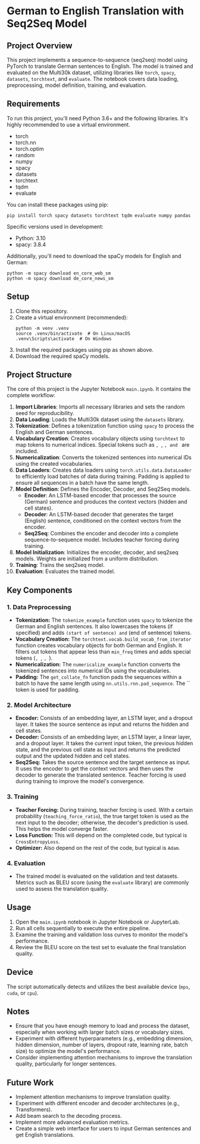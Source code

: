 # German to English Translation with Seq2Seq Model

## Project Overview

This project implements a sequence-to-sequence (seq2seq) model using PyTorch to translate German sentences to English.  The model is trained and evaluated on the Multi30k dataset, utilizing libraries like `torch`, `spacy`, `datasets`, `torchtext`, and `evaluate`. The notebook covers data loading, preprocessing, model definition, training, and evaluation.

## Requirements

To run this project, you'll need Python 3.6+ and the following libraries. It's highly recommended to use a virtual environment.

- torch
- torch.nn
- torch.optim
- random
- numpy
- spacy
- datasets
- torchtext
- tqdm
- evaluate

You can install these packages using pip:

```
pip install torch spacy datasets torchtext tqdm evaluate numpy pandas
```

Specific versions used in development:
- Python: 3.10
- spacy: 3.8.4

Additionally, you'll need to download the spaCy models for English and German:

```
python -m spacy download en_core_web_sm
python -m spacy download de_core_news_sm
```

## Setup

1.  Clone this repository.
2.  Create a virtual environment (recommended):
    ```
    python -m venv .venv
    source .venv/bin/activate  # On Linux/macOS
    .venv\Scripts\activate  # On Windows
    ```
3.  Install the required packages using pip as shown above.
4.  Download the required spaCy models.

## Project Structure

The core of this project is the Jupyter Notebook `main.ipynb`.  It contains the complete workflow:

1.  **Import Libraries**: Imports all necessary libraries and sets the random seed for reproducibility.
2.  **Data Loading**: Loads the Multi30k dataset using the `datasets` library.
3.  **Tokenization**: Defines a tokenization function using `spacy` to process the English and German sentences.
4.  **Vocabulary Creation**: Creates vocabulary objects using `torchtext` to map tokens to numerical indices. Special tokens such as ``, ``, ``, and `` are included.
5.  **Numericalization**: Converts the tokenized sentences into numerical IDs using the created vocabularies.
6.  **Data Loaders**: Creates data loaders using `torch.utils.data.DataLoader` to efficiently load batches of data during training.  Padding is applied to ensure all sequences in a batch have the same length.
7.  **Model Definition**: Defines the Encoder, Decoder, and Seq2Seq models.
    *   **Encoder**: An LSTM-based encoder that processes the source (German) sentence and produces the context vectors (hidden and cell states).
    *   **Decoder**: An LSTM-based decoder that generates the target (English) sentence, conditioned on the context vectors from the encoder.
    *   **Seq2Seq**: Combines the encoder and decoder into a complete sequence-to-sequence model. Includes teacher forcing during training.
8.  **Model Initialization**: Initializes the encoder, decoder, and seq2seq models.  Weights are initialized from a uniform distribution.
9. **Training**: Trains the seq2seq model.
10. **Evaluation**: Evaluates the trained model.

## Key Components

### 1. Data Preprocessing

*   **Tokenization:**  The `tokenize_example` function uses `spacy` to tokenize the German and English sentences.  It also lowercases the tokens (if specified) and adds `` (start of sentence) and `` (end of sentence) tokens.
*   **Vocabulary Creation:** The `torchtext.vocab.build_vocab_from_iterator` function creates vocabulary objects for both German and English.  It filters out tokens that appear less than `min_freq` times and adds special tokens (``, ``, ``, ``).
*   **Numericalization:** The `numericalize_example` function converts the tokenized sentences into numerical IDs using the vocabularies.
*   **Padding:** The `get_collate_fn` function pads the sequences within a batch to have the same length using `nn.utils.rnn.pad_sequence`. The `` token is used for padding.

### 2. Model Architecture

*   **Encoder:**  Consists of an embedding layer, an LSTM layer, and a dropout layer.  It takes the source sentence as input and returns the hidden and cell states.
*   **Decoder:**  Consists of an embedding layer, an LSTM layer, a linear layer, and a dropout layer. It takes the current input token, the previous hidden state, and the previous cell state as input and returns the predicted output and the updated hidden and cell states.
*   **Seq2Seq:** Takes the source sentence and the target sentence as input.  It uses the encoder to get the context vectors and then uses the decoder to generate the translated sentence.  Teacher forcing is used during training to improve the model's convergence.

### 3. Training

*   **Teacher Forcing:** During training, teacher forcing is used. With a certain probability (`teaching_force_ratio`), the true target token is used as the next input to the decoder; otherwise, the decoder's prediction is used. This helps the model converge faster.
*   **Loss Function:** This will depend on the completed code, but typical is `CrossEntropyLoss`.
*   **Optimizer:** Also depend on the rest of the code, but typical is `Adam`.

### 4. Evaluation

*   The trained model is evaluated on the validation and test datasets.  Metrics such as BLEU score (using the `evaluate` library) are commonly used to assess the translation quality.

## Usage

1.  Open the `main.ipynb` notebook in Jupyter Notebook or JupyterLab.
2.  Run all cells sequentially to execute the entire pipeline.
3.  Examine the training and validation loss curves to monitor the model's performance.
4.  Review the BLEU score on the test set to evaluate the final translation quality.

## Device

The script automatically detects and utilizes the best available device (`mps`, `cuda`, or `cpu`).

## Notes

*   Ensure that you have enough memory to load and process the dataset, especially when working with larger batch sizes or vocabulary sizes.
*   Experiment with different hyperparameters (e.g., embedding dimension, hidden dimension, number of layers, dropout rate, learning rate, batch size) to optimize the model's performance.
*   Consider implementing attention mechanisms to improve the translation quality, particularly for longer sentences.

## Future Work

*   Implement attention mechanisms to improve translation quality.
*   Experiment with different encoder and decoder architectures (e.g., Transformers).
*   Add beam search to the decoding process.
*   Implement more advanced evaluation metrics.
*   Create a simple web interface for users to input German sentences and get English translations.


